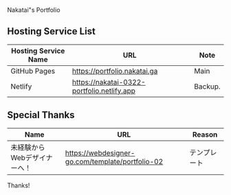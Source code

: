 
Nakatai"s Portfolio

## Hosting Service List

| Hosting Service Name        | URL                                  | Note      |
| --- | --- | --- |
| GitHub Pages     | https://portfolio.nakatai.ga                   | Main      |
| Netlify          | https://nakatai-0322-portfolio.netlify.app         | Backup.   |

## Special Thanks

|Name|URL|Reason|
|--- | --- |---|
|未経験からWebデザイナーへ！|https://webdesigner-go.com/template/portfolio-02|テンプレート|

Thanks!
